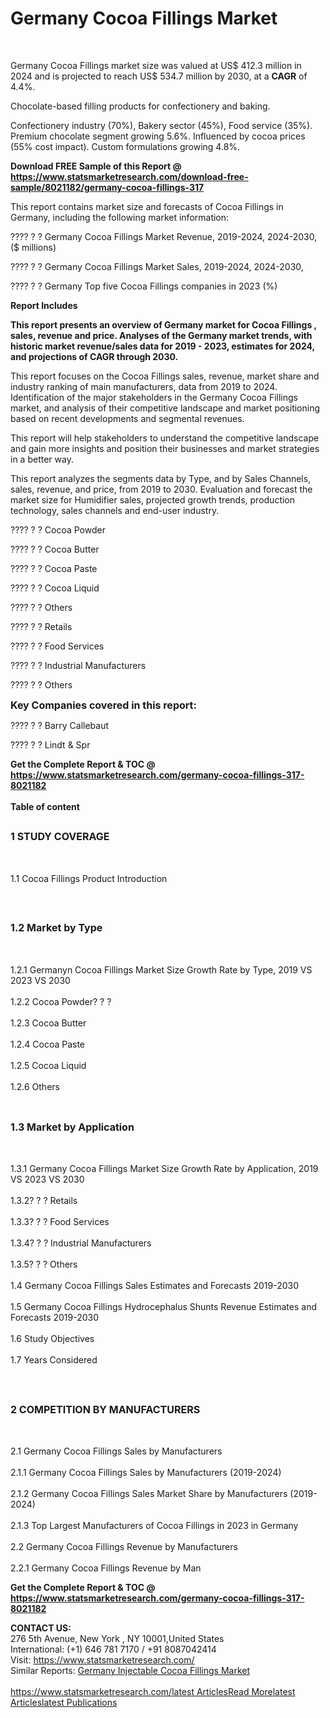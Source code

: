 <h1>Germany Cocoa Fillings Market</h1><br/><p>Germany Cocoa Fillings market size was valued at US$ 412.3 million in 2024 and is projected to reach US$ 534.7 million by 2030, at a <strong>CAGR</strong> of 4.4%.</p><p>Chocolate-based filling products for confectionery and baking.</p><p>Confectionery industry (70%), Bakery sector (45%), Food service (35%). Premium chocolate segment growing 5.6%. Influenced by cocoa prices (55% cost impact). Custom formulations growing 4.8%.</p><p><strong>Download FREE Sample of this Report @ <a href="https://www.statsmarketresearch.com/download-free-sample/8021182/germany-cocoa-fillings-317">https://www.statsmarketresearch.com/download-free-sample/8021182/germany-cocoa-fillings-317</a></strong></p><p>This report contains market size and forecasts of Cocoa Fillings in Germany, including the following market information:</p><p>???? ? ? Germany Cocoa Fillings Market Revenue, 2019-2024, 2024-2030, ($ millions)</p><p>???? ? ? Germany Cocoa Fillings Market Sales, 2019-2024, 2024-2030,</p><p>???? ? ? Germany Top five Cocoa Fillings companies in 2023 (%)</p><p><strong>Report Includes</strong></p><p><strong>This report presents an overview of Germany market for Cocoa Fillings , sales, revenue and price. Analyses of the Germany market trends, with historic market revenue/sales data for 2019 - 2023, estimates for 2024, and projections of <strong>CAGR</strong> through 2030.</strong></p><p>This report focuses on the Cocoa Fillings sales, revenue, market share and industry ranking of main manufacturers, data from 2019 to 2024. Identification of the major stakeholders in the Germany Cocoa Fillings market, and analysis of their competitive landscape and market positioning based on recent developments and segmental revenues.</p><p>This report will help stakeholders to understand the competitive landscape and gain more insights and position their businesses and market strategies in a better way.</p><p>This report analyzes the segments data by Type, and by Sales Channels, sales, revenue, and price, from 2019 to 2030. Evaluation and forecast the market size for Humidifier sales, projected growth trends, production technology, sales channels and end-user industry.</p><p>???? ? ? Cocoa Powder</p><p>???? ? ? Cocoa Butter</p><p>???? ? ? Cocoa Paste</p><p>???? ? ? Cocoa Liquid</p><p>???? ? ? Others</p><p>???? ? ? Retails</p><p>???? ? ? Food Services</p><p>???? ? ? Industrial Manufacturers</p><p>???? ? ? Others</p><p><span style="font-size:16px"><strong>Key Companies covered in this report:</strong></span></p><p>???? ? ? Barry Callebaut</p><p>???? ? ? Lindt & Spr</p><div><b>Get the Complete Report & TOC @ <a href="https://www.statsmarketresearch.com/germany-cocoa-fillings-317-8021182">https://www.statsmarketresearch.com/germany-cocoa-fillings-317-8021182</a></b></div><br><b>Table of content</b><p><h2><span style="font-size:16px"><strong>1 STUDY COVERAGE</strong></span></h2><br /><p>1.1 Cocoa Fillings Product Introduction</p><br /><h2><span style="font-size:16px"><strong>1.2 Market by Type</strong></span></h2><br /><p>1.2.1 Germanyn Cocoa Fillings Market Size Growth Rate by Type, 2019 VS 2023 VS 2030<br /><br />1.2.2 Cocoa Powder? ? ? <br /><br />1.2.3 Cocoa Butter<br /><br />1.2.4 Cocoa Paste<br /><br />1.2.5 Cocoa Liquid<br /><br />1.2.6 Others<br /><br /><h2><span style="font-size:16px"><strong>1.3 Market by Application</strong></span></h2><br /><p>1.3.1 Germany Cocoa Fillings Market Size Growth Rate by Application, 2019 VS 2023 VS 2030<br /><br />1.3.2? ? ? Retails<br /><br />1.3.3? ? ? Food Services<br /><br />1.3.4? ? ? Industrial Manufacturers<br /><br />1.3.5? ? ? Others<br /><br />1.4 Germany Cocoa Fillings Sales Estimates and Forecasts 2019-2030<br /><br />1.5 Germany Cocoa Fillings Hydrocephalus Shunts Revenue Estimates and Forecasts 2019-2030<br /><br />1.6 Study Objectives<br /><br />1.7 Years Considered</p><br /><h2><span style="font-size:16px"><strong>2 COMPETITION BY MANUFACTURERS</strong></span></h2><br /><p>2.1 Germany Cocoa Fillings Sales by Manufacturers<br /><br />2.1.1 Germany Cocoa Fillings Sales by Manufacturers (2019-2024)<br /><br />2.1.2 Germany Cocoa Fillings Sales Market Share by Manufacturers (2019-2024)<br /><br />2.1.3 Top Largest Manufacturers of Cocoa Fillings in 2023 in Germany<br /><br />2.2 Germany Cocoa Fillings Revenue by Manufacturers<br /><br />2.2.1 Germany Cocoa Fillings Revenue by Man<br><div><b>Get the Complete Report & TOC @ <a href="https://www.statsmarketresearch.com/germany-cocoa-fillings-317-8021182">https://www.statsmarketresearch.com/germany-cocoa-fillings-317-8021182</a></b></div></p> <b>CONTACT US:</b><br>276 5th Avenue, New York , NY 10001,United States<br>International: (+1) 646 781 7170 / +91 8087042414<br>Visit: <a href="https://www.statsmarketresearch.com/">https://www.statsmarketresearch.com/</a><br>Similar Reports: <a href="https://www.statsmarketresearch.com/germany-cocoa-fillings-317-8021182">Germany Injectable Cocoa Fillings Market</a><br/><br/><a href="https://gyeongbokgung.com">https://www.statsmarketresearch.com/</a><a href="https://hallyeomaritime.com">latest Articles</a><a href="https://jingwansa.com">Read More</a><a href=https://nguoiviet.jp/">latest Articles</a><a href="https://www.intelmarketresearch.com/">latest Publications</a>